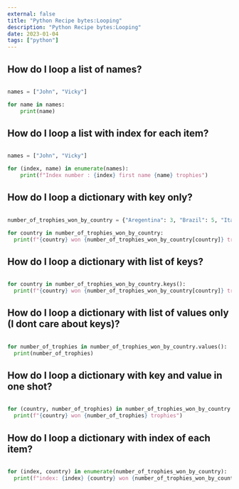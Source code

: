 ```yaml
---
external: false
title: "Python Recipe bytes:Looping"
description: "Python Recipe bytes:Looping"
date: 2023-01-04 
tags: ["python"]
---
```


## How do I loop a list of names?

```python

names = ["John", "Vicky"]

for name in names:
    print(name)

```

## How do I loop a list with index for each item?

```python

names = ["John", "Vicky"]

for (index, name) in enumerate(names):
    print(f"Index number : {index} first name {name} trophies")

```

## How do I loop a dictionary with key only?

```python

number_of_trophies_won_by_country = {"Aregentina": 3, "Brazil": 5, "Italy": 3}

for country in number_of_trophies_won_by_country:
  print(f"{country} won {number_of_trophies_won_by_country[country]} trophies")

```

## How do I loop a dictionary with list of keys?

```python

for country in number_of_trophies_won_by_country.keys():
  print(f"{country} won {number_of_trophies_won_by_country[country]} trophies")

```

## How do I loop a dictionary with list of values only (I dont care about keys)?

```python

for number_of_trophies in number_of_trophies_won_by_country.values():
  print(number_of_trophies)

```

## How do I loop a dictionary with key and value in one shot?

```python

for (country, number_of_trophies) in number_of_trophies_won_by_country.items():
  print(f"{country} won {number_of_trophies} trophies")

```

## How do I loop a dictionary with index of each item?

```python

for (index, country) in enumerate(number_of_trophies_won_by_country):
  print(f"index: {index} {country} won {number_of_trophies_won_by_country[country]}")

```
